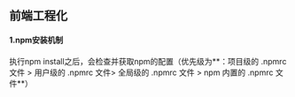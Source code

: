 ## 前端工程化

#### 1.npm安装机制

执行npm install之后，会检查并获取npm的配置（优先级为**：项目级的 .npmrc 文件 > 用户级的 .npmrc 文件> 全局级的 .npmrc 文件 > npm 内置的 .npmrc 文件**）